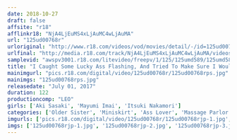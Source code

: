 ```yaml
---
date: 2018-10-27
draft: false
affsite: "r18"
afflinkr18: "NjA4LjEuMS4xLjAuMC4wLjAuMA"
url: "125ud00768r"
urloriginal: "http://www.r18.com/videos/vod/movies/detail/-/id=125ud00768r"
urlfinal: "http://media.r18.com/track/NjA4LjEuMS4xLjAuMC4wLjAuMA/videos/vod/movies/detail/-/id=125ud00768r"
samplevid: "awspv3001.r18.com/litevideo/freepv/1/125/125umd589/125umd589_dmb_w.mp4"
title: "I Caught Some Lucky Ass Flashing, And Tried To Make Sure I Wouldn't Get Caught While I Stared, But I Guess I Got Caught After All!? Elder Sister Edition"
mainimgurl: "pics.r18.com/digital/video/125ud00768r/125ud00768rps.jpg"
mainimgs: "125ud00768rps.jpg"
releasedate: "July 01, 2017"
duration: 122
productioncomp: "LEO"
girls: ['Aki Sasaki', 'Mayumi Imai', 'Itsuki Nakamori']
categories: ['Older Sister', 'Miniskirt', 'Ass Lover', 'Massage Parlor', 'Hi-Def']
imgurls: ['pics.r18.com/digital/video/125ud00768r/125ud00768rjp-1.jpg', 'pics.r18.com/digital/video/125ud00768r/125ud00768rjp-2.jpg', 'pics.r18.com/digital/video/125ud00768r/125ud00768rjp-3.jpg', 'pics.r18.com/digital/video/125ud00768r/125ud00768rjp-4.jpg', 'pics.r18.com/digital/video/125ud00768r/125ud00768rjp-5.jpg', 'pics.r18.com/digital/video/125ud00768r/125ud00768rjp-6.jpg', 'pics.r18.com/digital/video/125ud00768r/125ud00768rjp-7.jpg', 'pics.r18.com/digital/video/125ud00768r/125ud00768rjp-8.jpg', 'pics.r18.com/digital/video/125ud00768r/125ud00768rjp-9.jpg', 'pics.r18.com/digital/video/125ud00768r/125ud00768rjp-10.jpg', 'pics.r18.com/digital/video/125ud00768r/125ud00768rjp-11.jpg', 'pics.r18.com/digital/video/125ud00768r/125ud00768rjp-12.jpg', 'pics.r18.com/digital/video/125ud00768r/125ud00768rjp-13.jpg', 'pics.r18.com/digital/video/125ud00768r/125ud00768rjp-14.jpg', 'pics.r18.com/digital/video/125ud00768r/125ud00768rjp-15.jpg', 'pics.r18.com/digital/video/125ud00768r/125ud00768rjp-16.jpg', 'pics.r18.com/digital/video/125ud00768r/125ud00768rjp-17.jpg', 'pics.r18.com/digital/video/125ud00768r/125ud00768rjp-18.jpg', 'pics.r18.com/digital/video/125ud00768r/125ud00768rjp-19.jpg', 'pics.r18.com/digital/video/125ud00768r/125ud00768rjp-20.jpg']
imgs: ['125ud00768rjp-1.jpg', '125ud00768rjp-2.jpg', '125ud00768rjp-3.jpg', '125ud00768rjp-4.jpg', '125ud00768rjp-5.jpg', '125ud00768rjp-6.jpg', '125ud00768rjp-7.jpg', '125ud00768rjp-8.jpg', '125ud00768rjp-9.jpg', '125ud00768rjp-10.jpg', '125ud00768rjp-11.jpg', '125ud00768rjp-12.jpg', '125ud00768rjp-13.jpg', '125ud00768rjp-14.jpg', '125ud00768rjp-15.jpg', '125ud00768rjp-16.jpg', '125ud00768rjp-17.jpg', '125ud00768rjp-18.jpg', '125ud00768rjp-19.jpg', '125ud00768rjp-20.jpg']
---
```

